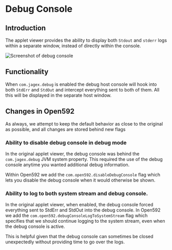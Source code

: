 # Debug Console

## Introduction
The applet viewer provides the ability to display both `Stdout` and `stderr`
logs within a separate window, instead of directly within the console.

![Screenshot of debug console](https://www.dropbox.com/s/0fweulsbz8e0z3o/jagex-debug-console.png?raw=1)

## Functionality
When `com.jagex.debug` is enabled the debug host console will hook into both
`StdErr` and `StdOut` and intercept everything sent to both of them. All this
will be displayed in the separate host window.

## Changes in Open592
As always, we attempt to keep the default behavior as close to the original as
possible, and all changes are stored behind new flags

### Ability to disable debug console in debug mode
In the original applet viewer, the debug console was behind the
`com.jagex.debug` JVM system property. This required the use of the debug
console anytime you wanted additional debug information.

Within Open592 we add the `com.open592.disableDebugConsole` flag which lets you
disable the debug console when it would otherwise be shown.

### Ability to log to both system stream and debug console.
In the original applet viewer, when enabled, the debug console forced everything
sent to StdErr and StdOut into the debug console. In Open592 we add the
`com.open592.debugConsoleLogToSystemStream` flag which specifies that
we should continue logging to the system stream, even when the debug console
is active.

This is helpful given that the debug console can sometimes be closed
unexpectedly without providing time to go over the logs.
